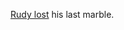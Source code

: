 <a href="https://twitter.com/MollyJongFast/status/1310910430093750274">Rudy lost</a> his last marble. 

